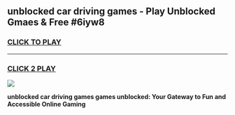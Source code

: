 
## unblocked car driving games - Play Unblocked Gmaes & Free #6iyw8
<h3>
<a href="https://news.freeplayer.one?title=unblocked_car_driving_games&ref=26F">CLICK TO PLAY</a></h3>
<hr>

<h3>
<a href="https://news.freeplayer.one?title=unblocked_car_driving_games&ref=26F">CLICK 2 PLAY</a>
  
</h3>

<a href="https://news.freeplayer.one?title=unblocked_car_driving_games&ref=26F/"><img src="https://clearcache.store/games.png"></a>


**unblocked car driving games games unblocked: Your Gateway to Fun and Accessible Online Gaming**
